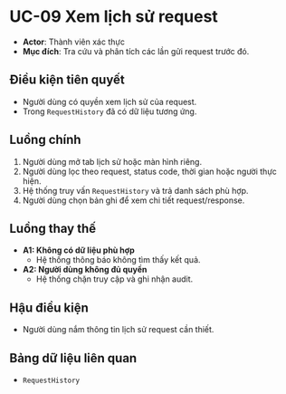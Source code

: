 # UC-09 Xem lịch sử request

- **Actor**: Thành viên xác thực
- **Mục đích**: Tra cứu và phân tích các lần gửi request trước đó.

## Điều kiện tiên quyết
- Người dùng có quyền xem lịch sử của request.
- Trong `RequestHistory` đã có dữ liệu tương ứng.

## Luồng chính
1. Người dùng mở tab lịch sử hoặc màn hình riêng.
2. Người dùng lọc theo request, status code, thời gian hoặc người thực hiện.
3. Hệ thống truy vấn `RequestHistory` và trả danh sách phù hợp.
4. Người dùng chọn bản ghi để xem chi tiết request/response.

## Luồng thay thế
- **A1: Không có dữ liệu phù hợp**
  - Hệ thống thông báo không tìm thấy kết quả.
- **A2: Người dùng không đủ quyền**
  - Hệ thống chặn truy cập và ghi nhận audit.

## Hậu điều kiện
- Người dùng nắm thông tin lịch sử request cần thiết.

## Bảng dữ liệu liên quan
- `RequestHistory`
